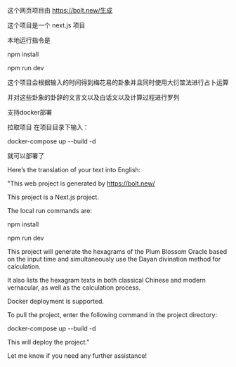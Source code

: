 这个网页项目由 https://bolt.new/生成

这个项目是一个 next.js 项目

本地运行指令是

npm install

npm run dev

这个项目会根据输入的时间得到梅花易的卦象并且同时使用大衍筮法进行占卜运算

并对这些卦象的卦辞的文言文以及白话文以及计算过程进行罗列

支持docker部署

拉取项目 在项目目录下输入：

docker-compose up --build -d

就可以部署了

Here’s the translation of your text into English:

"This web project is generated by https://bolt.new/

This project is a Next.js project.

The local run commands are:

npm install

npm run dev

This project will generate the hexagrams of the Plum Blossom Oracle based on the input time and simultaneously use the Dayan divination method for calculation.

It also lists the hexagram texts in both classical Chinese and modern vernacular, as well as the calculation process.

Docker deployment is supported.

To pull the project, enter the following command in the project directory:

docker-compose up --build -d

This will deploy the project."

Let me know if you need any further assistance!
